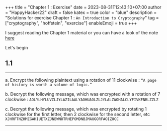 +++
title = "Chapter 1 : Exercise"
date = 2023-08-31T12:43:10+07:00
author = "HappyHacker22"
draft = false
katex = true
color = "blue"
description = "Solutions for exercise Chapter 1 : `An Introduction to Cryptography`"
tag = ["cryptography", "hoffstein", "exercise"]
enableEmoji = true
+++

I suggest reading the Chapter 1 material or you can have a look of the note [here](./../note/)

Let's begin

## 1.1 
---
a. Encrypt the following plaintext using a rotation of 11 clockwise : 
<span> `“A page of history is worth a volume of logic.”` </span>
   
b. Decrypt the following message, which was encrypted with a rotation of 7 clockwise :
<span> `AOLYLHYLUVZLJYLAZILAALYAOHUAOLZLJYLALZAOHALCLYFIVKFNBLZZLZ` </span>
   
c. Decrypt the following message, which was encrypted by rotating 1 clockwise for the first letter, then 2 clockwise for the second letter, etc
<span> `XJHRFTNZHMZGAHIUETXZJNBWNUTRHEPOMDNBJMAUGORFAOIZOCC` </span>  

---




